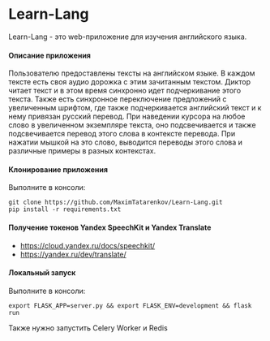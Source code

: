 Learn-Lang
========================
Learn-Lang - это web-приложение для изучения английского языка.
#### Описание приложения
Пользователю предоставлены тексты на английском языке.
В каждом тексте есть своя аудио дорожка с этим зачитанным текстом.
Диктор читает текст и в этом время синхронно идет подчеркивание этого текста.
Также есть синхронное переключение предложений с увеличенным шрифтом, где также подчеркивается английский текст и к нему привязан русский перевод.
При наведении курсора на любое слово в увеличенном экземпляре текста, оно подсвечивается и также подсвечивается перевод этого слова в контексте перевода.
При нажатии мышкой на это слово, выводится переводы этого слова и различные примеры в разных контекстах.

#### Клонирование приложения
Выполните в консоли:
```
git clone https://github.com/MaximTatarenkov/Learn-Lang.git
pip install -r requirements.txt
```
#### Получение токенов Yandex SpeechKit и Yandex Translate
- https://cloud.yandex.ru/docs/speechkit/
- https://yandex.ru/dev/translate/
#### Локальный запуск
Выполните в консоли:
```
export FLASK_APP=server.py && export FLASK_ENV=development && flask run
```
Также нужно запустить Celery Worker и Redis
